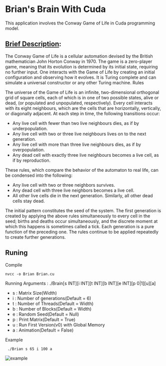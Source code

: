 # Brian's Brain With Cuda
This application involves the Conway Game of Life in Cuda programming model.

## [Brief Description](https://en.wikipedia.org/wiki/Brian%27s_Brain):
The Conway Game of Life is a cellular automation devised by the British mathematician John Horton Conway in 1970.
The game is a zero-player game, meaning that its evolution is determined by its initial state, requiring no further input.
One interacts with the Game of Life by creating an initial configuration and observing how it evolves.
It is Turing complete and can simulate a universal constructor or any other Turing machine.
Rules

The universe of the Game of Life is an infinite, two-dimensional orthogonal grid of square cells, each of which is in one of two possible states, alive or dead, (or populated and unpopulated, respectively). Every cell interacts with its eight neighbours, which are the cells that are horizontally, vertically, or diagonally adjacent. At each step in time, the following transitions occur:

* Any live cell with fewer than two live neighbours dies, as if by underpopulation.
* Any live cell with two or three live neighbours lives on to the next generation.
* Any live cell with more than three live neighbours dies, as if by overpopulation.
* Any dead cell with exactly three live neighbours becomes a live cell, as if by reproduction.

These rules, which compare the behavior of the automaton to real life, can be condensed into the following:

* Any live cell with two or three neighbors survives.
* Any dead cell with three live neighbors becomes a live cell.
* All other live cells die in the next generation. Similarly, all other dead cells stay dead.

The initial pattern constitutes the seed of the system. The first generation is created by applying the above rules simultaneously to every cell in the seed; births and deaths occur simultaneously, and the discrete moment at which this happens is sometimes called a tick. Each generation is a pure function of the preceding one. The rules continue to be applied repeatedly to create further generations.

## Runing
Compile
```
nvcc -o Brian Brian.cu
```
Running Arguments : ./Brain[s INT][i INT][t INT][b INT][e INT][p 0|1][u][a]
* s : Matrix Size(Width)
* i : Number of generations(Default = 6)
* t : Number of Threads(Default = Width)
* b : Number of Blocks(Default = Width)
* e : Random Seed(Default = Null)
* p : Print Matrix(Default = True)
* u : Run First Version(v0) with Global Memory
* a : Animation(Default = False)

Example
```
 ./Brian s 65 i 100 a
```

![example](https://user-images.githubusercontent.com/58977971/75168682-f8f35f00-572f-11ea-8af9-b7f4e37d62a5.png "result of  “./Brian s 64 i 100 a”.")
